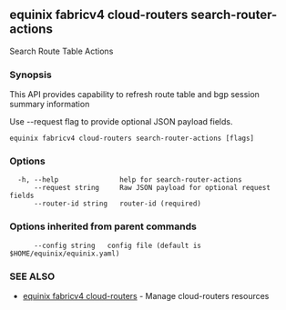 ## equinix fabricv4 cloud-routers search-router-actions

Search Route Table Actions

### Synopsis

This API provides capability to refresh route table and bgp session summary information

Use --request flag to provide optional JSON payload fields.

```
equinix fabricv4 cloud-routers search-router-actions [flags]
```

### Options

```
  -h, --help               help for search-router-actions
      --request string     Raw JSON payload for optional request fields
      --router-id string   router-id (required)
```

### Options inherited from parent commands

```
      --config string   config file (default is $HOME/equinix/equinix.yaml)
```

### SEE ALSO

* [equinix fabricv4 cloud-routers](equinix_fabricv4_cloud-routers.md)	 - Manage cloud-routers resources

